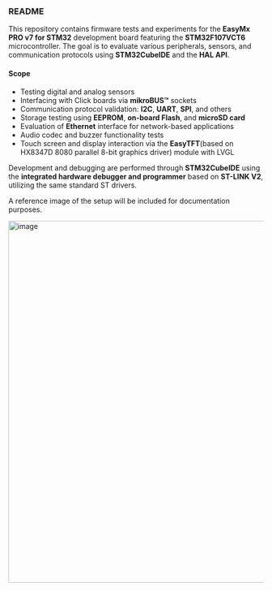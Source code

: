 

### README

This repository contains firmware tests and experiments for the **EasyMx PRO v7 for STM32** development board featuring the **STM32F107VCT6** microcontroller.
The goal is to evaluate various peripherals, sensors, and communication protocols using **STM32CubeIDE** and the **HAL API**.

#### Scope

* Testing digital and analog sensors
* Interfacing with Click boards via **mikroBUS™** sockets
* Communication protocol validation: **I2C**, **UART**, **SPI**, and others
* Storage testing using **EEPROM**, **on-board Flash**, and **microSD card**
* Evaluation of **Ethernet** interface for network-based applications
* Audio codec and buzzer functionality tests
* Touch screen and display interaction via the **EasyTFT**(based on HX8347D 8080 parallel 8-bit graphics driver) module with LVGL 

Development and debugging are performed through **STM32CubeIDE** using the **integrated hardware debugger and programmer** based on **ST-LINK V2**, utilizing the same standard ST drivers.

A reference image of the setup will be included for documentation purposes.



<img width="850" height="713" alt="image" src="https://github.com/user-attachments/assets/d1656d55-67b5-445f-9684-12be5b49d824" />
